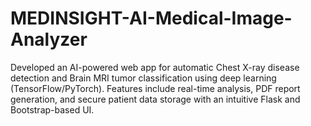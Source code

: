 # MEDINSIGHT-AI-Medical-Image-Analyzer
Developed an AI-powered web app for automatic Chest X-ray disease detection and Brain MRI tumor classification using deep learning (TensorFlow/PyTorch). Features include real-time analysis, PDF report generation, and secure patient data storage with an intuitive Flask and Bootstrap-based UI.
